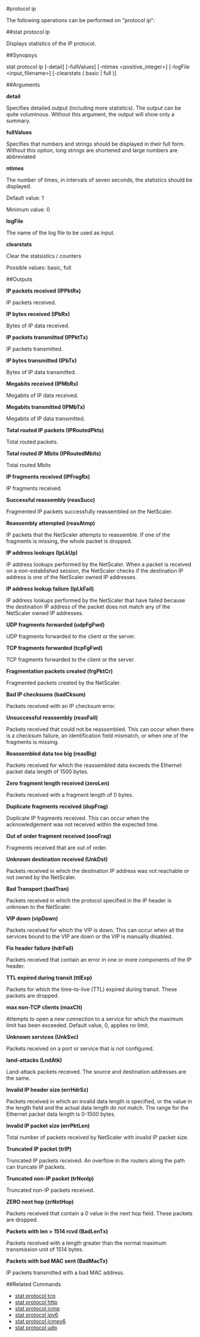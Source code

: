 #protocol ip

The following operations can be performed on "protocol ip":


##stat protocol ip

Displays statistics of the IP protocol.


##Synopsys

stat protocol ip [-detail] [-fullValues] [-ntimes &lt;positive_integer>] [-logFile &lt;input_filename>] [-clearstats ( basic | full )]


##Arguments

<b>detail</b>
Specifies detailed output (including more statistics). The output can be quite voluminous. Without this argument, the output will show only a summary.

<b>fullValues</b>
Specifies that numbers and strings should be displayed in their full form. Without this option, long strings are shortened and large numbers are abbreviated

<b>ntimes</b>
The number of times, in intervals of seven seconds, the statistics should be displayed.
Default value: 1
Minimum value: 0

<b>logFile</b>
The name of the log file to be used as input.

<b>clearstats</b>
Clear the statsistics / counters
Possible values: basic, full



##Outputs

<b>IP packets received (IPPktRx)</b>
IP packets received.

<b>IP bytes received (IPbRx)</b>
Bytes of IP data received.

<b>IP packets transmitted (IPPktTx)</b>
IP packets transmitted.

<b>IP bytes transmitted (IPbTx)</b>
Bytes of IP data transmitted.

<b>Megabits received (IPMbRx)</b>
Megabits of IP data received.

<b>Megabits transmitted (IPMbTx)</b>
Megabits of IP data transmitted.

<b>Total routed IP packets (IPRoutedPkts)</b>
Total routed packets.

<b>Total routed IP Mbits (IPRoutedMbits)</b>
Total routed Mbits

<b>IP fragments received (IPFragRx)</b>
IP fragments received.

<b>Successful reassembly (reasSucc)</b>
Fragmented IP packets successfully reassembled on the NetScaler.

<b>Reassembly attempted (reasAtmp)</b>
IP packets that the NetScaler attempts to reassemble. If one of the fragments is missing, the whole packet is dropped.

<b>IP address lookups (IpLkUp)</b>
IP address lookups performed by the NetScaler. When a packet is received on a non-established session, the NetScaler checks if the destination IP address is one of the NetScaler owned IP addresses.

<b>IP address lookup failure (IpLkFail)</b>
IP address lookups performed by the NetScaler that have failed because the destination IP address of the packet does not match any of the NetScaler owned IP addresses.

<b>UDP fragments forwarded (udpFgFwd)</b>
UDP fragments forwarded to the client or the server.

<b>TCP fragments forwarded (tcpFgFwd)</b>
TCP fragments forwarded to the client or the server.

<b>Fragmentation packets created (frgPktCr)</b>
Fragmented packets created by the NetScaler.

<b>Bad IP checksums (badCksum)</b>
Packets received with an IP checksum error.

<b>Unsuccessful reassembly (reasFail)</b>
Packets received that could not be reassembled. This can occur when there is a checksum failure, an identification field mismatch, or when one of the fragments is missing.

<b>Reassembled data too big (reasBig)</b>
Packets received for which the reassembled data exceeds the Ethernet packet data length of 1500 bytes.

<b>Zero fragment length received (zeroLen)</b>
Packets received with a fragment length of 0 bytes.

<b>Duplicate fragments received (dupFrag)</b>
Duplicate IP fragments received. This can occur when the acknowledgement was not received within the expected time.

<b>Out of order fragment received (oooFrag)</b>
Fragments received that are out of order.

<b>Unknown destination received (UnkDst)</b>
Packets received in which the destination IP address was not reachable or not owned by the NetScaler.

<b>Bad Transport (badTran)</b>
Packets received in which the protocol specified in the IP header is unknown to the NetScaler.

<b>VIP down (vipDown)</b>
Packets received for which the VIP is down. This can occur when all the services bound to the VIP are down or the VIP is manually disabled.

<b>Fix header failure (hdrFail)</b>
Packets received that contain an error in one or more components of the IP header.

<b>TTL expired during transit (ttlExp)</b>
Packets for which the time-to-live (TTL) expired during transit. These packets are dropped.

<b>max non-TCP clients (maxClt)</b>
Attempts to open a new connection to a service for which the maximum limit has been exceeded. Default value, 0, applies no limit.

<b>Unknown services (UnkSvc)</b>
Packets received on a port or service that is not configured.

<b>land-attacks (LndAtk)</b>
Land-attack packets received. The source and destination addresses are the same.

<b>Invalid IP header size (errHdrSz)</b>
Packets received in which an invalid data length is specified, or the value in the length field and the actual data length do not match. The range for the Ethernet packet data length is 0-1500 bytes.

<b>Invalid IP packet size (errPktLen)</b>
Total number of packets received by NetScaler with invalid IP packet size.

<b>Truncated IP packet (trIP)</b>
Truncated IP packets received. An overflow in the routers along the path can truncate IP packets.

<b>Truncated non-IP packet (trNonIp)</b>
Truncated non-IP packets received.

<b>ZERO next hop (zrNxtHop)</b>
Packets received that contain a 0 value in the next hop field. These packets are dropped.

<b>Packets with len > 1514 rcvd (BadLenTx)</b>
Packets received with a length greater than the normal maximum transmission unit of 1514 bytes.

<b>Packets with bad MAC sent (BadMacTx)</b>
IP packets transmitted with a bad MAC address.



##Related Commands

<ul><li><a href="../../../ml#stat-protoco/ml#stat-protoco">stat protocol tcp</a></li><li><a href="../../../tml#stat-protocol/tml#stat-protocol">stat protocol http</a></li><li><a href="../../../tml#stat-protocol/tml#stat-protocol">stat protocol icmp</a></li><li><a href="../../../tml#stat-protocol/tml#stat-protocol">stat protocol ipv6</a></li><li><a href="../../../.html#stat-protocol-i/.html#stat-protocol-i">stat protocol icmpv6</a></li><li><a href="../../../ml#stat-protoco/ml#stat-protoco">stat protocol udp</a></li></ul>



